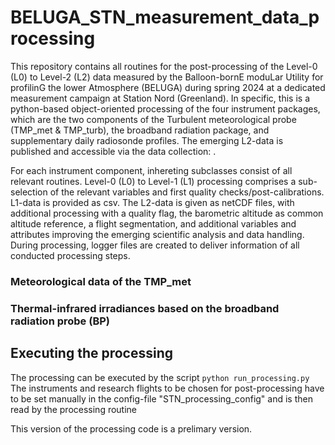 # BELUGA_STN_measurement_data_processing
This repository contains all routines for the post-processing of the Level-0 (L0) to Level-2 (L2) data measured by the Balloon-bornE moduLar Utility for profilinG the lower Atmosphere (BELUGA) during spring 2024 at a dedicated measurement campaign at Station Nord (Greenland).
In specific, this is a python-based object-oriented processing of the four instrument packages, which are the two components of the Turbulent meteorological probe (TMP_met & TMP_turb), the broadband radiation package, and supplementary daily radiosonde profiles.
The emerging L2-data is published and accessible via the data collection: .

For each instrument component, inhereting subclasses consist of all relevant routines. Level-0 (L0) to Level-1 (L1) processing comprises a sub-selection of the relevant variables and
first quality checks/post-calibrations. L1-data is provided as csv. The L2-data is given as netCDF files, with additional processing with a quality flag,
 the barometric altitude as common altitude reference, a flight segmentation, and additional variables and attributes improving the emerging scientific analysis and data handling.
During processing, logger files are created to deliver information of all conducted processing steps.

### Meteorological data of the TMP_met

### Thermal-infrared irradiances based on the broadband radiation probe (BP)

## Executing the processing
The processing can be executed by the script
```python run_processing.py ```
The instruments and research flights to be chosen for post-processing have to be set manually in the config-file "STN_processing_config"
and is then read by the processing routine

This version of the processing code is a prelimary version.